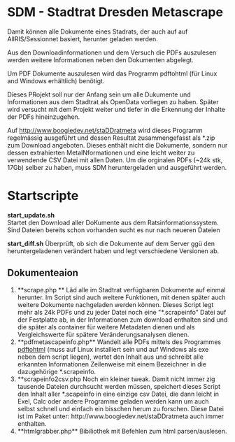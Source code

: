 # SDM - Stadtrat Dresden Metascrape

Damit können alle Dokumente eines Stadrats, der auch auf auf AllRIS/Sessionnet basiert, herunter geladen werden.

Aus den Downloadinformationen und dem Versuch die PDFs auszulesen werden weitere Informationen neben den Dokumenten abgelegt. 

Um PDF Dokumente auszulesen wird das Programm pdftohtml (für Linux and Windows erhältlich) benötigt.

Dieses PRojekt soll nur der Anfang sein um alle Dukumente und Informationen aus dem Stadtrat als OpenData vorliegen zu haben. Später wird versucht mit dem Projekt weiter und tiefer in die Erkennung der Inhalte der PDFs hineinzugehen.

Auf http://www.boogiedev.net/staDDratmeta wird dieses Programm regelmässig ausgeführt und dessen Resultat zusammengefasst als *.zip zum Download angeboten. Dieses enthält nicht die Dokumente, sondern nur dessen extrahierten MetaINformationen und eine leicht weiter zu verwendende CSV Datei mit allen Daten.  Um die orginalen PDFs (~24k stk, 17Gb) selber zu haben, muss SDM heruntergeladen und ausgeführt werden.


# Startscripte
**start_update.sh** <br>
	Startet den Download aller DoKumente aus dem Ratsinformationssystem. Sind Dateien bereits schon vorhanden 		sucht es nur nach neueren Dateien

**start_diff.sh**
	Überprüft, ob sich die Dokumente auf dem Server ggü den heruntergeladenen verändert haben und legt 			verschiedene Versionen ab.


## Dokumenteaion
<ol>
	<li> **scrape.php **
Läd alle im Stadtrat verfügbaren Dokumente auf einmal herunter. Im Script sind auch weitere Funktionen, mit denen später auch weitere Dokumente nachgeladen werden können. Dieses Script legt mehr als 24k PDFs und zu jeder Datei noch eine "*.scrapeinfo" Datei auf der Festplatte ab, in der Informationen zum download enthalten sind und die später als container für weitere Metadaten dienen und als Vergleichswerte für spätere Veränderungsanalysen dienen.</li>
	<li> **pdfmetascapeinfo.php**
Wandelt alle PDFs mittels des Programmes <a href="http://pdftohtml.sourceforge.net/" target="_blank">pdftohtml</a> (muss auf Linux installiert sein und auf Windows als exe neben dem script liegen), wertet den Inhalt aus und schreibt alle erkannten Informationen Zeilenweise mit einem Bezeichner in die dazugehörige *.scrapeinfo.</li>
	<li> **scrapeinfo2csv.php
	Noch ein kleiner tweak. Damit nicht immer zig tausende Dateien durchsucht werden müssen, speichert dieses Script den Inhalt aller *.scapeinfo in eine einzige csv Datei, die dann leicht in Exel, Calc oder andere Programme geladen werden kann um auch selbst schnell und einfach ein bisschen herum zu forschen. Diese Datei ist im Paket unter: http://www.boogiedev.net/staDDratmeta auch immer enthalten.</li>
	<li> **htmlgrabber.php**
	Bibiliothek mit Befehlen zum html parsen/auslesen.</li>
</ol>

